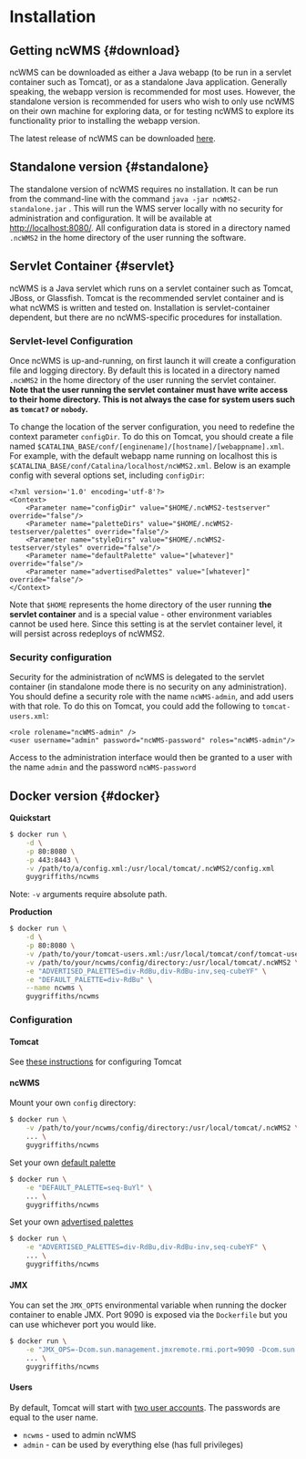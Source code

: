 # Installation

## Getting ncWMS {#download}

ncWMS can be downloaded as either a Java webapp (to be run in a servlet container such as Tomcat), or as a standalone Java application. Generally speaking, the webapp version is recommended for most uses. However, the standalone version is recommended for users who wish to only use ncWMS on their own machine for exploring data, or for testing ncWMS to explore its functionality prior to installing the webapp version.

The latest release of ncWMS can be downloaded [here](https://github.com/Reading-eScience-Centre/ncwms/releases/latest).

## Standalone version {#standalone}

The standalone version of ncWMS requires no installation. It can be run from the command-line with the command `java -jar ncWMS2-standalone.jar` . This will run the WMS server locally with no security for administration and configuration. It will be available at [http://localhost:8080/](http://localhost:8080/). All configuration data is stored in a directory named `.ncWMS2` in the home directory of the user running the software.

## Servlet Container {#servlet}

ncWMS is a Java servlet which runs on a servlet container such as Tomcat, JBoss, or Glassfish.  Tomcat is the recommended servlet container and is what ncWMS is written and tested on. Installation is servlet-container dependent, but there are no ncWMS-specific procedures for installation.

### Servlet-level Configuration

Once ncWMS is up-and-running, on first launch it will create a configuration file and logging directory. By default this is located in a directory named `.ncWMS2` in the home directory of the user running the servlet container. **Note that the user running the servlet container must have write access to their home directory. This is not always the case for system users such as `tomcat7` or `nobody`.**

To change the location of the server configuration, you need to redefine the context parameter `configDir`. To do this on Tomcat, you should create a file named `$CATALINA_BASE/conf/[enginename]/[hostname]/[webappname].xml`.  For example, with the default webapp name running on localhost this is `$CATALINA_BASE/conf/Catalina/localhost/ncWMS2.xml`. Below is an example config with several options set, including `configDir`:

```
<?xml version='1.0' encoding='utf-8'?>
<Context>
    <Parameter name="configDir" value="$HOME/.ncWMS2-testserver" override="false"/>
    <Parameter name="paletteDirs" value="$HOME/.ncWMS2-testserver/palettes" override="false"/>
    <Parameter name="styleDirs" value="$HOME/.ncWMS2-testserver/styles" override="false"/>
    <Parameter name="defaultPalette" value="[whatever]" override="false"/>
    <Parameter name="advertisedPalettes" value="[whatever]" override="false"/>
</Context>
```

Note that `$HOME` represents the home directory of the user running **the servlet container** and is a special value - other environment variables cannot be used here. Since this setting is at the servlet container level, it will persist across redeploys of ncWMS2.


### Security configuration

Security for the administration of ncWMS is delegated to the servlet container (in standalone mode there is no security on any administration). You should define a security role with the name `ncWMS-admin`, and add users with that role. To do this on Tomcat, you could add the following to `tomcat-users.xml`:

```
<role rolename="ncWMS-admin" />
<user username="admin" password="ncWMS-password" roles="ncWMS-admin"/>
```

Access to the administration interface would then be granted to a user with the name `admin` and the password `ncWMS-password`


## Docker version {#docker}

**Quickstart**

```bash
$ docker run \
    -d \
    -p 80:8080 \
    -p 443:8443 \
    -v /path/to/a/config.xml:/usr/local/tomcat/.ncWMS2/config.xml
    guygriffiths/ncwms
```

Note: `-v` arguments require absolute path.

**Production**

```bash
$ docker run \
    -d \
    -p 80:8080 \
    -v /path/to/your/tomcat-users.xml:/usr/local/tomcat/conf/tomcat-users.xml \
    -v /path/to/your/ncwms/config/directory:/usr/local/tomcat/.ncWMS2 \
    -e "ADVERTISED_PALETTES=div-RdBu,div-RdBu-inv,seq-cubeYF" \
    -e "DEFAULT_PALETTE=div-RdBu" \
    --name ncwms \
    guygriffiths/ncwms
```

### Configuration

#### Tomcat

See [these instructions](https://github.com/unidata/docker-tomcat) for configuring Tomcat


#### ncWMS

Mount your own `config` directory:

```bash
$ docker run \
    -v /path/to/your/ncwms/config/directory:/usr/local/tomcat/.ncWMS2 \
    ... \
    guygriffiths/ncwms
```

Set your own [default palette](04-usage.md#getmap)

```bash
$ docker run \
    -e "DEFAULT_PALETTE=seq-BuYl" \
    ... \
    guygriffiths/ncwms
```

Set your own [advertised palettes](04-usage.md#getmap)

```bash
$ docker run \
    -e "ADVERTISED_PALETTES=div-RdBu,div-RdBu-inv,seq-cubeYF" \
    ... \
    guygriffiths/ncwms
```

#### JMX

You can set the `JMX_OPTS` environmental variable when running the docker container to enable JMX. Port 9090 is exposed via the `Dockerfile` but you can use whichever port you would like.

```bash
$ docker run \
    -e "JMX_OPS=-Dcom.sun.management.jmxremote.rmi.port=9090 -Dcom.sun.management.jmxremote=true -Dcom.sun.management.jmxremote.port=9090 -Dcom.sun.management.jmxremote.ssl=false -Dcom.sun.management.jmxremote.authenticate=false -Dcom.sun.management.jmxremote.local.only=false -Djava.rmi.server.hostname=0.0.0.0" \
    ... \
    guygriffiths/ncwms
```

#### Users

By default, Tomcat will start with [two user accounts](https://github.com/Reading-eScience-Centre/ncwms/blob/master/config/tomcat-users.xml). The passwords are equal to the user name.

* `ncwms` - used to admin ncWMS
* `admin` - can be used by everything else (has full privileges)
